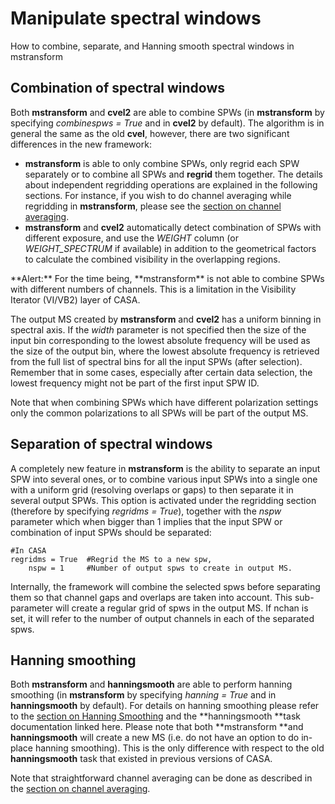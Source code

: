 

# Manipulate spectral windows 

How to combine, separate, and Hanning smooth spectral windows in mstransform

## Combination of spectral windows

Both **mstransform** and **cvel2** are able to combine SPWs (in **mstransform** by specifying *combinespws = True* and in **cvel2** by default). The algorithm is in general the same as the old **cvel**, however, there are two significant differences in the new framework:

-   **mstransform** is able to only combine SPWs, only regrid each SPW separately or to combine all SPWs and **regrid** them together. The details about independent regridding operations are explained in the following sections. For instance, if you wish to do channel averaging while regridding in **mstransform**, please see the [section on channel averaging](https://casa.nrao.edu/casadocs-devel/stable/calibration-and-visibility-data/uv-manipulation/channel-average). 
-   **mstransform** and **cvel2** automatically detect combination of SPWs with different exposure, and use the *WEIGHT* column (or *WEIGHT_SPECTRUM* if available) in addition to the geometrical factors to calculate the combined visibility in the overlapping regions.

<div class="alert alert-warning">
**Alert:** For the time being, **mstransform** is not able to combine SPWs with different numbers of channels. This is a limitation in the Visibility Iterator (VI/VB2) layer of CASA.
</div>

The output MS created by **mstransform** and **cvel2** has a uniform binning in spectral axis. If the *width* parameter is not specified then the size of the input bin corresponding to the lowest absolute frequency will be used as the size of the output bin, where the lowest absolute frequency is retrieved from the full list of spectral bins for all the input SPWs (after selection). Remember that in some cases, especially after certain data selection, the lowest frequency might not be part of the first input SPW ID.

Note that when combining SPWs which have different polarization settings only the common polarizations to all SPWs will be part of the output MS.

## Separation of spectral windows

A completely new feature in **mstransform** is the ability to separate an input SPW into several ones, or to combine various input SPWs into a single one with a uniform grid (resolving overlaps or gaps) to then separate it in several output SPWs. This option is activated under the regridding section (therefore by specifying *regridms = True*), together with the *nspw* parameter which when bigger than 1 implies that the input SPW or combination of input SPWs should be separated:

```
#In CASA
regridms = True  #Regrid the MS to a new spw,
    nspw = 1     #Number of output spws to create in output MS.
```

Internally, the framework will combine the selected spws before separating them so that channel gaps and overlaps are taken into account. This sub-parameter will create a regular grid of spws in the output MS. If nchan is set, it will refer to the number of output channels in each of the separated spws.

## Hanning smoothing

Both **mstransform** and **hanningsmooth** are able to perform hanning smoothing (in **mstransform** by specifying *hanning = True* and in **hanningsmooth** by default).  For details on hanning smoothing please refer to the [section on Hanning Smoothing](https://casa.nrao.edu/casadocs-devel/stable/calibration-and-visibility-data/uv-manipulation/hanning-smoothing-of-uv-data-hanningsmooth) and the **hanningsmooth **task documentation linked here. Please note that both **mstransform **and **hanningsmooth** will create a new MS (i.e. do not have an option to do in-place hanning smoothing). This is the only difference with respect to the old **hanningsmooth** task that existed in previous versions of CASA.  

Note that straightforward channel averaging can be done as described in the [section on channel averaging](https://casa.nrao.edu/casadocs-devel/stable/calibration-and-visibility-data/uv-manipulation/channel-average).

